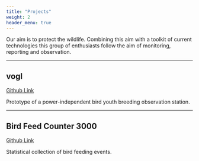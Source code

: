 ```yaml
---
title: "Projects"
weight: 2
header_menu: true
---
```


Our aim is to protect the wildlife. Combining this aim with a toolkit of current technologies  this group of enthusiasts follow the aim of monitoring, reporting and observation.

---

## vogl


[Github Link](https://github.com/Verwegener-Vogel/vogl)

Prototype of a power-independent bird youth breeding observation station.

---

## Bird Feed Counter 3000

[Github Link](https://github.com/Verwegener-Vogel/bfc3000)

Statistical collection of bird feeding events.


